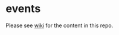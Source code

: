 # events

Please see [wiki](https://github.com/blockstack/events/wiki) for the content in this repo.
